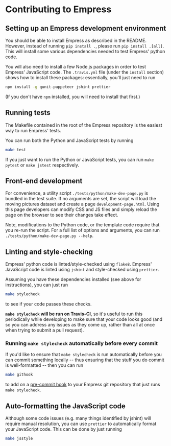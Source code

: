 # Contributing to Empress

## Setting up an Empress development environment

You should be able to install Empress as described in the README. However,
instead of running `pip install .`, please run `pip install .[all]`. This will
install some various dependencies needed to test Empress' python code.

You will also need to install a few Node.js packages in order to test Empress'
JavaScript code. The `.travis.yml` file (under the `install` section) shows
how to install these packages: essentially, you'll just need to run

```bash
npm install -g qunit-puppeteer jshint prettier
```

(If you don't have `npm` installed, you will need to install that first.)

## Running tests

The Makefile contained in the root of the Empress repository is the easiest way
to run Empress' tests.

You can run both the Python and JavaScript tests by running

```bash
make test
```

If you just want to run the Python or JavaScript tests, you can run
`make pytest` or `make jstest` respectively.

## Front-end development

For convenience, a utility script `./tests/python/make-dev-page.py` is bundled
in the test suite. If no arguments are set, the script will load the moving
pictures dataset and create a page `development-page.html`. Using this page
developers can modify CSS and JS files and simply reload the page on the
browser to see their changes take effect.

Note, modifications to the Python code, or the template code require that you
re-run the script. For a full list of options and arguments, you can run
`./tests/python/make-dev-page.py --help`.

## Linting and style-checking

Empress' python code is linted/style-checked using `flake8`.
Empress' JavaScript code is linted using `jshint` and style-checked using
`prettier`.

Assuming you have these dependencies installed (see above for instructions),
you can just run

```bash
make stylecheck
```

to see if your code passes these checks.

**`make stylecheck` will be run on Travis-CI**, so it's useful to run this
periodically while developing to make sure that your code looks good (and so
you can address any issues as they come up, rather than all at once when trying
to submit a pull request).

### Running `make stylecheck` automatically before every commit

If you'd like to ensure that `make stylecheck` is run automatically before you
can commit something locally -- thus ensuring that the stuff you do commit
is well-formatted -- then you can run

```bash
make githook
```

to add on a [pre-commit hook](https://githooks.com/) to your Empress git
repository that just runs `make stylecheck`.

## Auto-formatting the JavaScript code

Although some code issues (e.g. many things identified by jshint) will require
manual resolution, you can use `prettier` to automatically format your
JavaScript code. This can be done by just running

```bash
make jsstyle
```

